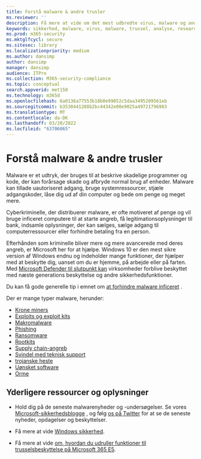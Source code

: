 ```yaml
---
title: Forstå malware & andre trusler
ms.reviewer: ''
description: Få mere at vide om det mest udbredte virus, malware og andre trusler. Forstå, hvordan de inficerer systemer, hvordan de opfører sig, og hvordan de kan forebygge og fjerne dem.
keywords: sikkerhed, malware, virus, malware, trussel, analyse, research, encyclopedia, ordbog, ordliste, ransomware, supportsvindel, uønsket software, computerinstruktion, virusinstruktion, beskrivelser, afhjælpning, seneste trusler, mmpc, microsoft malware protection center, wdsi
ms.prod: m365-security
ms.mktglfcycl: secure
ms.sitesec: library
ms.localizationpriority: medium
ms.author: dansimp
author: dansimp
manager: dansimp
audience: ITPro
ms.collection: M365-security-compliance
ms.topic: conceptual
search.appverid: met150
ms.technology: m365d
ms.openlocfilehash: 6a0136a77553b18b0e99052c5daa3495209561eb
ms.sourcegitcommit: b3530441288b2bc44342e00e9025a49721796903
ms.translationtype: MT
ms.contentlocale: da-DK
ms.lasthandoff: 03/20/2022
ms.locfileid: "63706065"
---
```

# <a name="understanding-malware--other-threats"></a>Forstå malware & andre trusler

Malware er et udtryk, der bruges til at beskrive skadelige programmer og kode, der kan forårsage skade og afbryde normal brug af enheder. Malware kan tillade uautoriseret adgang, bruge systemressourcer, stjæle adgangskoder, låse dig ud af din computer og bede om penge og meget mere.

Cyberkriminelle, der distribuerer malware, er ofte motiveret af penge og vil bruge inficeret computere til at starte angreb, få legitimationsoplysninger til bank, indsamle oplysninger, der kan sælges, sælge adgang til computerressourcer eller forhindre betaling fra en person.

Efterhånden som kriminelle bliver mere og mere avancerede med deres angreb, er Microsoft her for at hjælpe. Windows 10 er den mest sikre version af Windows endnu og indeholder mange funktioner, der hjælper med at beskytte dig, uanset om du er hjemme, på arbejde eller på farten. Med [Microsoft Defender til slutpunkt kan](https://www.microsoft.com/microsoft-365/windows/microsoft-defender-atp) virksomheder forblive beskyttet med næste generations beskyttelse og andre sikkerhedsfunktioner.

Du kan få gode generelle tip i emnet om [at forhindre malware inficeret](prevent-malware-infection.md) .

Der er mange typer malware, herunder:

- [Krone miners](coinminer-malware.md)
- [Exploits og exploit kits](exploits-malware.md)
- [Makromalware](macro-malware.md)
- [Phishing](phishing.md)
- [Ransomware](/security/compass/human-operated-ransomware)
- [Rootkits](rootkits-malware.md)
- [Supply chain-angreb](supply-chain-malware.md)
- [Svindel med teknisk support](support-scams.md)
- [trojanske heste](trojans-malware.md)
- [Uønsket software](unwanted-software.md)
- [Orme](worms-malware.md)

## <a name="additional-resources-and-information"></a>Yderligere ressourcer og oplysninger

- Hold dig på de seneste malwarenyheder og -undersøgelser. Se vores [Microsoft-sikkerhedsblogge](https://www.microsoft.com/security/blog/product/windows/) , og følg [os på Twitter](https://twitter.com/wdsecurity) for at se de seneste nyheder, opdagelser og beskyttelser.

- Få mere at vide [Windows sikkerhed](../../index.yml).

- Få mere at vide [om, hvordan du udruller funktioner til trusselsbeskyttelse på Microsoft 365 E5](/microsoft-365/solutions/deploy-threat-protection). 

